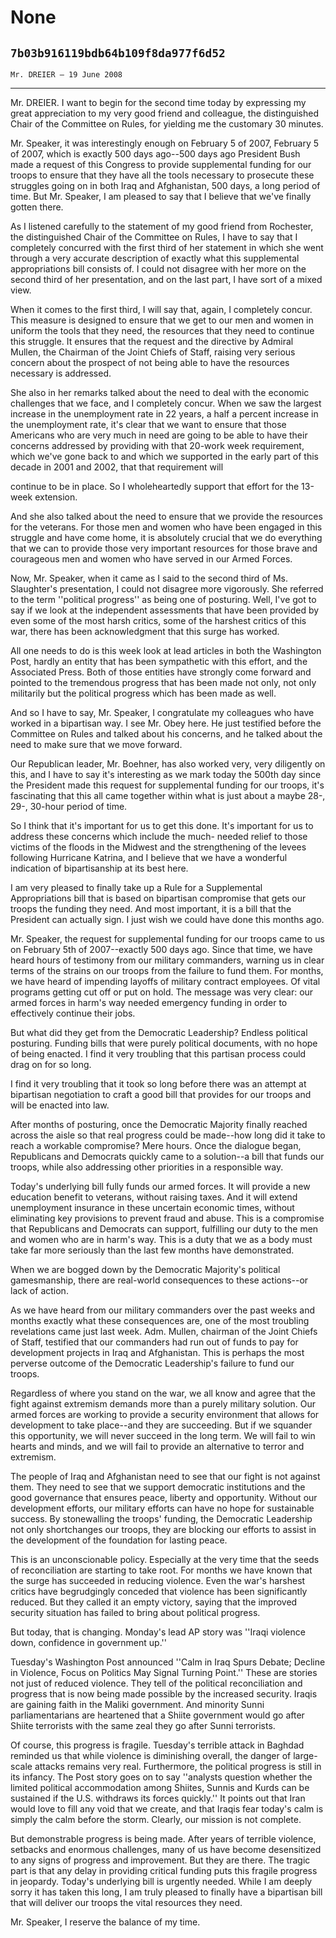 # None
## `7b03b916119bdb64b109f8da977f6d52`
`Mr. DREIER — 19 June 2008`

---


Mr. DREIER. I want to begin for the second time today by expressing 
my great appreciation to my very good friend and colleague, the 
distinguished Chair of the Committee on Rules, for yielding me the 
customary 30 minutes.

Mr. Speaker, it was interestingly enough on February 5 of 2007, 
February 5 of 2007, which is exactly 500 days ago--500 days ago 
President Bush made a request of this Congress to provide supplemental 
funding for our troops to ensure that they have all the tools necessary 
to prosecute these struggles going on in both Iraq and Afghanistan, 500 
days, a long period of time. But Mr. Speaker, I am pleased to say that 
I believe that we've finally gotten there.

As I listened carefully to the statement of my good friend from 
Rochester, the distinguished Chair of the Committee on Rules, I have to 
say that I completely concurred with the first third of her statement 
in which she went through a very accurate description of exactly what 
this supplemental appropriations bill consists of. I could not disagree 
with her more on the second third of her presentation, and on the last 
part, I have sort of a mixed view.

When it comes to the first third, I will say that, again, I 
completely concur. This measure is designed to ensure that we get to 
our men and women in uniform the tools that they need, the resources 
that they need to continue this struggle. It ensures that the request 
and the directive by Admiral Mullen, the Chairman of the Joint Chiefs 
of Staff, raising very serious concern about the prospect of not being 
able to have the resources necessary is addressed.

She also in her remarks talked about the need to deal with the 
economic challenges that we face, and I completely concur. When we saw 
the largest increase in the unemployment rate in 22 years, a half a 
percent increase in the unemployment rate, it's clear that we want to 
ensure that those Americans who are very much in need are going to be 
able to have their concerns addressed by providing with that 20-work 
week requirement, which we've gone back to and which we supported in 
the early part of this decade in 2001 and 2002, that that requirement 
will


continue to be in place. So I wholeheartedly support that effort for 
the 13-week extension.

And she also talked about the need to ensure that we provide the 
resources for the veterans. For those men and women who have been 
engaged in this struggle and have come home, it is absolutely crucial 
that we do everything that we can to provide those very important 
resources for those brave and courageous men and women who have served 
in our Armed Forces.

Now, Mr. Speaker, when it came as I said to the second third of Ms. 
Slaughter's presentation, I could not disagree more vigorously. She 
referred to the term ''political progress'' as being one of posturing. 
Well, I've got to say if we look at the independent assessments that 
have been provided by even some of the most harsh critics, some of the 
harshest critics of this war, there has been acknowledgment that this 
surge has worked.

All one needs to do is this week look at lead articles in both the 
Washington Post, hardly an entity that has been sympathetic with this 
effort, and the Associated Press. Both of those entities have strongly 
come forward and pointed to the tremendous progress that has been made 
not only, not only militarily but the political progress which has been 
made as well.

And so I have to say, Mr. Speaker, I congratulate my colleagues who 
have worked in a bipartisan way. I see Mr. Obey here. He just testified 
before the Committee on Rules and talked about his concerns, and he 
talked about the need to make sure that we move forward.

Our Republican leader, Mr. Boehner, has also worked very, very 
diligently on this, and I have to say it's interesting as we mark today 
the 500th day since the President made this request for supplemental 
funding for our troops, it's fascinating that this all came together 
within what is just about a maybe 28-, 29-, 30-hour period of time.

So I think that it's important for us to get this done. It's 
important for us to address these concerns which include the much-
needed relief to those victims of the floods in the Midwest and the 
strengthening of the levees following Hurricane Katrina, and I believe 
that we have a wonderful indication of bipartisanship at its best here.

I am very pleased to finally take up a Rule for a Supplemental 
Appropriations bill that is based on bipartisan compromise that gets 
our troops the funding they need. And most important, it is a bill that 
the President can actually sign. I just wish we could have done this 
months ago.

Mr. Speaker, the request for supplemental funding for our troops came 
to us on February 5th of 2007--exactly 500 days ago. Since that time, 
we have heard hours of testimony from our military commanders, warning 
us in clear terms of the strains on our troops from the failure to fund 
them. For months, we have heard of impending layoffs of military 
contract employees. Of vital programs getting cut off or put on hold. 
The message was very clear: our armed forces in harm's way needed 
emergency funding in order to effectively continue their jobs.

But what did they get from the Democratic Leadership? Endless 
political posturing. Funding bills that were purely political 
documents, with no hope of being enacted. I find it very troubling that 
this partisan process could drag on for so long.

I find it very troubling that it took so long before there was an 
attempt at bipartisan negotiation to craft a good bill that provides 
for our troops and will be enacted into law.

After months of posturing, once the Democratic Majority finally 
reached across the aisle so that real progress could be made--how long 
did it take to reach a workable compromise? Mere hours. Once the 
dialogue began, Republicans and Democrats quickly came to a solution--a 
bill that funds our troops, while also addressing other priorities in a 
responsible way.

Today's underlying bill fully funds our armed forces. It will provide 
a new education benefit to veterans, without raising taxes. And it will 
extend unemployment insurance in these uncertain economic times, 
without eliminating key provisions to prevent fraud and abuse. This is 
a compromise that Republicans and Democrats can support, fulfilling our 
duty to the men and women who are in harm's way. This is a duty that we 
as a body must take far more seriously than the last few months have 
demonstrated.

When we are bogged down by the Democratic Majority's political 
gamesmanship, there are real-world consequences to these actions--or 
lack of action.

As we have heard from our military commanders over the past weeks and 
months exactly what these consequences are, one of the most troubling 
revelations came just last week. Adm. Mullen, chairman of the Joint 
Chiefs of Staff, testified that our commanders had run out of funds to 
pay for development projects in Iraq and Afghanistan. This is perhaps 
the most perverse outcome of the Democratic Leadership's failure to 
fund our troops.

Regardless of where you stand on the war, we all know and agree that 
the fight against extremism demands more than a purely military 
solution. Our armed forces are working to provide a security 
environment that allows for development to take place--and they are 
succeeding. But if we squander this opportunity, we will never succeed 
in the long term. We will fail to win hearts and minds, and we will 
fail to provide an alternative to terror and extremism.

The people of Iraq and Afghanistan need to see that our fight is not 
against them. They need to see that we support democratic institutions 
and the good governance that ensures peace, liberty and opportunity. 
Without our development efforts, our military efforts can have no hope 
for sustainable success. By stonewalling the troops' funding, the 
Democratic Leadership not only shortchanges our troops, they are 
blocking our efforts to assist in the development of the foundation for 
lasting peace.

This is an unconscionable policy. Especially at the very time that 
the seeds of reconciliation are starting to take root. For months we 
have known that the surge has succeeded in reducing violence. Even the 
war's harshest critics have begrudgingly conceded that violence has 
been significantly reduced. But they called it an empty victory, saying 
that the improved security situation has failed to bring about 
political progress.

But today, that is changing. Monday's lead AP story was ''Iraqi 
violence down, confidence in government up.''

Tuesday's Washington Post announced ''Calm in Iraq Spurs Debate; 
Decline in Violence, Focus on Politics May Signal Turning Point.'' 
These are stories not just of reduced violence. They tell of the 
political reconciliation and progress that is now being made possible 
by the increased security. Iraqis are gaining faith in the Maliki 
government. And minority Sunni parliamentarians are heartened that a 
Shiite government would go after Shiite terrorists with the same zeal 
they go after Sunni terrorists.

Of course, this progress is fragile. Tuesday's terrible attack in 
Baghdad reminded us that while violence is diminishing overall, the 
danger of large-scale attacks remains very real. Furthermore, the 
political progress is still in its infancy. The Post story goes on to 
say ''analysts question whether the limited political accommodation 
among Shiites, Sunnis and Kurds can be sustained if the U.S. withdraws 
its forces quickly.'' It points out that Iran would love to fill any 
void that we create, and that Iraqis fear today's calm is simply the 
calm before the storm. Clearly, our mission is not complete.

But demonstrable progress is being made. After years of terrible 
violence, setbacks and enormous challenges, many of us have become 
desensitized to any signs of progress and improvement. But they are 
there. The tragic part is that any delay in providing critical funding 
puts this fragile progress in jeopardy. Today's underlying bill is 
urgently needed. While I am deeply sorry it has taken this long, I am 
truly pleased to finally have a bipartisan bill that will deliver our 
troops the vital resources they need.

Mr. Speaker, I reserve the balance of my time.